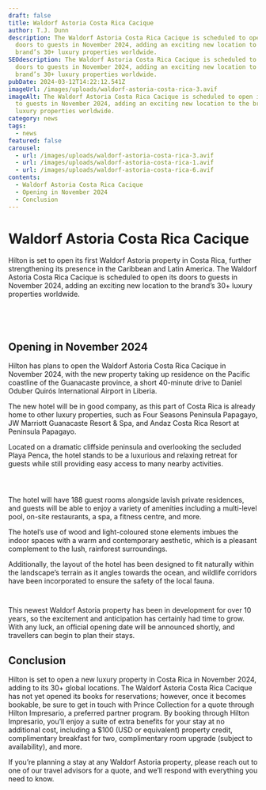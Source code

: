 ```yaml
---
draft: false
title: Waldorf Astoria Costa Rica Cacique
author: T.J. Dunn
description: The Waldorf Astoria Costa Rica Cacique is scheduled to open its
  doors to guests in November 2024, adding an exciting new location to the
  brand’s 30+ luxury properties worldwide.
SEOdescription: The Waldorf Astoria Costa Rica Cacique is scheduled to open its
  doors to guests in November 2024, adding an exciting new location to the
  brand’s 30+ luxury properties worldwide.
pubDate: 2024-03-12T14:22:12.541Z
imageUrl: /images/uploads/waldorf-astoria-costa-rica-3.avif
imageAlt: The Waldorf Astoria Costa Rica Cacique is scheduled to open its doors
  to guests in November 2024, adding an exciting new location to the brand’s 30+
  luxury properties worldwide.
category: news
tags:
  - news
featured: false
carousel:
  - url: /images/uploads/waldorf-astoria-costa-rica-3.avif
  - url: /images/uploads/waldorf-astoria-costa-rica-1.avif
  - url: /images/uploads/waldorf-astoria-costa-rica-6.avif
contents:
  - Waldorf Astoria Costa Rica Cacique
  - Opening in November 2024
  - Conclusion
---
```

# Waldorf Astoria Costa Rica Cacique

Hilton is set to open its first Waldorf Astoria property in Costa Rica, further strengthening its presence in the Caribbean and Latin America. The Waldorf Astoria Costa Rica Cacique is scheduled to open its doors to guests in November 2024, adding an exciting new location to the brand’s 30+ luxury properties worldwide.

<div class="grid-3">
  <figure>
        <img class="grid-image" src="/images/uploads/waldorf-astoria-costa-rica-1.avif" alt="" />
    </figure>
    <figure>
        <img class="grid-image" src="/images/uploads/waldorf-astoria-costa-rica-5.avif" alt="" />
    </figure>
    <figure>
        <img class="grid-image" src="/images/uploads/waldorf-astoria-costa-rica-3.avif" alt="" />
    </figure>
</div>

![]()

## Opening in November 2024

Hilton has plans to open the Waldorf Astoria Costa Rica Cacique in November 2024, with the new property taking up residence on the Pacific coastline of the Guanacaste province, a short 40-minute drive to Daniel Oduber Quirós International Airport in Liberia.

The new hotel will be in good company, as this part of Costa Rica is already home to other luxury properties, such as Four Seasons Peninsula Papagayo, JW Marriott Guanacaste Resort & Spa, and Andaz Costa Rica Resort at Peninsula Papagayo.

Located on a dramatic cliffside peninsula and overlooking the secluded Playa Penca, the hotel stands to be a luxurious and relaxing retreat for guests while still providing easy access to many nearby activities.

<div class="grid-3">
  <figure>
        <img class="grid-image" src="/images/uploads/waldorf-astoria-costa-rica-8.avif" alt="" />
    </figure>
    <figure>
        <img class="grid-image" src="/images/uploads/waldorf-astoria-costa-rica-6.avif" alt="" />
    </figure>
    <figure>
        <img class="grid-image" src="/images/uploads/waldorf-astoria-costa-rica-7.avif" alt="" />
    </figure>
</div>

The hotel will have 188 guest rooms alongside lavish private residences, and guests will be able to enjoy a variety of amenities including a multi-level pool, on-site restaurants, a spa, a fitness centre, and more.

The hotel’s use of wood and light-coloured stone elements imbues the indoor spaces with a warm and contemporary aesthetic, which is a pleasant complement to the lush, rainforest surroundings.

Additionally, the layout of the hotel has been designed to fit naturally within the landscape’s terrain as it angles towards the ocean, and wildlife corridors have been incorporated to ensure the safety of the local fauna.

<div class="grid-2">
  <figure>
        <img class="grid-image" src="/images/uploads/waldorf-astoria-costa-rica-4.avif" alt="" />
    </figure>
    <figure>
        <img class="grid-image" src="/images/uploads/waldorf-astoria-costa-rica-2.avif" alt="" />
    </figure>
</div>

This newest Waldorf Astoria property has been in development for over 10 years, so the excitement and anticipation has certainly had time to grow. With any luck, an official opening date will be announced shortly, and travellers can begin to plan their stays.

## Conclusion

Hilton is set to open a new luxury property in Costa Rica in November 2024, adding to its 30+ global locations. The Waldorf Astoria Costa Rica Cacique has not yet opened its books for reservations; however, once it becomes bookable, be sure to get in touch with Prince Collection for a quote through Hilton Impresario, a preferred partner program. By booking through Hilton Impresario, you’ll enjoy a suite of extra benefits for your stay at no additional cost, including a $100 (USD or equivalent) property credit, complimentary breakfast for two, complimentary room upgrade (subject to availability), and more.

If you’re planning a stay at any Waldorf Astoria property, please reach out to one of our travel advisors for a quote, and we’ll respond with everything you need to know.
